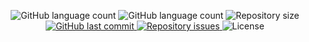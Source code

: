 <p align="center">
  <img alt="GitHub language count" src="https://img.shields.io/amo/users/telegram-tema-escuro?color=blue">
    
  <img alt="GitHub language count" src="https://img.shields.io/amo/dw/telegram-tema-escuro?color=blue">

  <img alt="Repository size" src="https://img.shields.io/github/repo-size/johnendz/Firefox-Extension-Telegram-Dark?color=blue">
  
  <a href="https://github.com/johnendz/Firefox-Extension-Telegram-Dark/commits/master">
    <img alt="GitHub last commit" src="https://img.shields.io/github/last-commit/johnendz/Firefox-Extension-Telegram-Dark?color=blue">
  </a>

  <a href="https://github.com/johnendz/Firefox-Extension-Telegram-Dark/issues">
    <img alt="Repository issues" src="https://img.shields.io/github/issues/johnendz/Firefox-Extension-Telegram-Dark?color=blue">
  </a>

  <img alt="License" src="https://img.shields.io/badge/license-MIT-blue">
</p>

